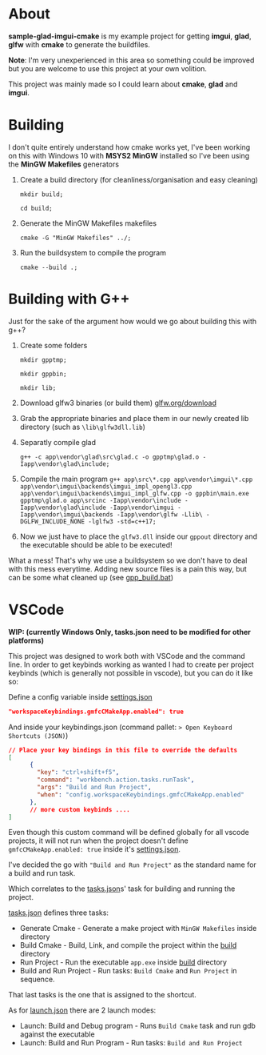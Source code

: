 # About
**sample-glad-imgui-cmake** is my example project for getting **imgui**, **glad**, **glfw** with **cmake** to generate the buildfiles.

**Note**: I'm very unexperienced in this area so something could be improved but you are welcome to use this project at your own volition.

This project was mainly made so I could learn about **cmake**, **glad** and **imgui**.


# Building

I don't quite entirely understand how cmake works yet, I've been working on this with Windows 10 with **MSYS2 MinGW** installed so I've been using the **MinGW Makefiles** generators

1. Create a build directory (for cleanliness/organisation and easy cleaning)

    ```mkdir build;```

    ```cd build;```

2. Generate the MinGW Makefiles makefiles

    ```cmake -G "MinGW Makefiles" ../;```

3. Run the buildsystem to compile the program

    ```cmake --build .;```

# Building with G++

Just for the sake of the argument how would we go about building this with g++?

1. Create some folders

	`mkdir gpptmp;`

	`mkdir gppbin;`

	`mkdir lib;`

2. Download glfw3 binaries (or build them)
[glfw.org/download](https://www.glfw.org/download)

3. Grab the appropriate binaries and place them in our newly created lib directory (such as `\lib\glfw3dll.lib`)

4. Separatly compile glad

	`g++ -c app\vendor\glad\src\glad.c -o gpptmp\glad.o -Iapp\vendor\glad\include;`

5. Compile the main program
	`g++ app\src\*.cpp app\vendor\imgui\*.cpp app\vendor\imgui\backends\imgui_impl_opengl3.cpp app\vendor\imgui\backends\imgui_impl_glfw.cpp -o gppbin\main.exe gpptmp\glad.o app\srcinc -Iapp\vendor\include -Iapp\vendor\glad\include -Iapp\vendor\imgui -Iapp\vendor\imgui\backends -Iapp\vendor\glfw -Llib\ -DGLFW_INCLUDE_NONE -lglfw3 -std=c++17;`
6. Now we just have to place the `glfw3.dll` inside our `gppout` directory and the executable should be able to be executed!

What a mess! That's why we use a buildsystem so we don't have to deal with this mess everytime.
Adding new source files is a pain this way, but can be some what cleaned up (see [gpp_build.bat](/gpp_build.bat))

# VSCode
**WIP: (currently Windows Only, tasks.json need to be modified for other platforms)**


This project was designed to work both with VSCode and the command line.
In order to get keybinds working as wanted I had to create per project keybinds (which is generally not possible in vscode), but you can do it like so:

Define a config variable inside [settings.json](/.vscode/settings.json)
```json
"workspaceKeybindings.gmfcCMakeApp.enabled": true
```

And inside your keybindings.json (command pallet: `> Open Keyboard Shortcuts (JSON)`)
```json
// Place your key bindings in this file to override the defaults
[
      {
        "key": "ctrl+shift+f5",
        "command": "workbench.action.tasks.runTask",
        "args": "Build and Run Project",
        "when": "config.workspaceKeybindings.gmfcCMakeApp.enabled"
      },
	  // more custom keybinds ....
]
```

Even though this custom command will be defined globally for all vscode projects, it will not run when the project doesn't define `gmfcCMakeApp.enabled: true` inside it's [settings.json](/.vscode/settings.json).

I've decided the go with `"Build and Run Project"` as the standard name for a build and run task.

Which correlates to the [tasks.json](/.vscode/tasks.json)s' task for building and running the project.

[tasks.json](/.vscode/tasks.json) defines three tasks:

* Generate Cmake - Generate a make project with `MinGW Makefiles` inside  directory
* Build Cmake - Build, Link, and compile the project within the [build](/build) directory
* Run Project - Run the executable `app.exe` inside [build](/build) directory
* Build and Run Project - Run tasks: `Build Cmake` and `Run Project` in sequence.

That last tasks is the one that is assigned to the shortcut.

As for [launch.json](/.vscode/launch.json) there are 2 launch modes:
* Launch: Build and Debug program - Runs `Build Cmake` task and run gdb against the executable
* Launch: Build and Run Program - Run tasks: `Build and Run Project`